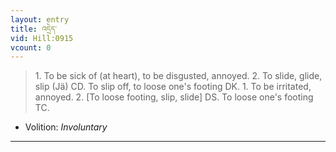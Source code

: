 ```yaml
---
layout: entry
title: འདྲེད་
vid: Hill:0915
vcount: 0
---
```

> 1\. To be sick of (at heart), to be disgusted, annoyed\. 2\. To slide, glide, slip (Jä) CD\. To slip off, to loose one's footing DK\. 1\. To be irritated, annoyed\. 2\. [To loose footing, slip, slide] DS\. To loose one's footing TC\.

* Volition: _Involuntary_

---

